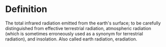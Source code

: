 # Definition

The total infrared radiation emitted from the earth's surface; to be
carefully distinguished from effective terrestrial radiation,
atmospheric radiation (which is sometimes erroneously used as a synonym
for terrestrial radiation), and insolation. Also called earth radiation,
eradiation.
